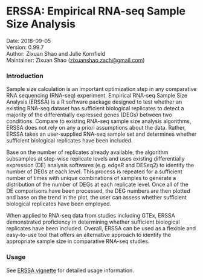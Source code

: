 # ERSSA: Empirical RNA-seq Sample Size Analysis

Date: 2018-09-05<br>
Version: 0.99.7<br>
Author: Zixuan Shao and Julie Kornfield<br>
Maintainer: Zixuan Shao (zixuanshao.zach@gmail.com)

### Introduction
Sample size calculation is an important optimization step in any comparative RNA sequencing (RNA-seq) experiment. Empirical RNA-seq Sample Size Analysis (ERSSA) is a R software package designed to test whether an existing RNA-seq dataset has sufficient biological replicates to detect a majority of the differentially expressed genes (DEGs) between two conditions. Compare to existing RNA-seq sample size analysis algorithms, ERSSA does not rely on any a priori assumptions about the data. Rather, ERSSA takes an user-supplied RNA-seq sample set and determines whether sufficient biological replicates have been included. 

Base on the number of replicates already available, the algorithm subsamples at step-wise replicate levels and uses existing differentially expression (DE) analysis softwares (e.g. edgeR and DESeq2) to identify the number of DEGs at each level. This process is repeated for a sufficient number of times with unique combinations of samples to generate a distribution of the number of DEGs at each replicate level. Once all of the DE comparisons have been processed, the DEG numbers are then plotted and base on the trend in the plot, the user can assess whether sufficient biological replicates have been employed.

When applied to RNA-seq data from studies including GTEx, ERSSA demonstrated proficiency in determining whether sufficient biological replicates have been included. Overall, ERSSA can be used as a flexible and easy-to-use tool that offers an alternative approach to identify the appropriate sample size in comparative RNA-seq studies.

### Usage
See [ERSSA vignette](./vignettes/ERSSA.html) for detailed usage information.
